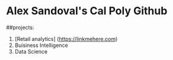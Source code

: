 # Alex Sandoval's Cal Poly Github 
##projects:

1. [Retail analytics] (https://linkmehere.com) 
2. Buisiness Intelligence 
3. Data Science
